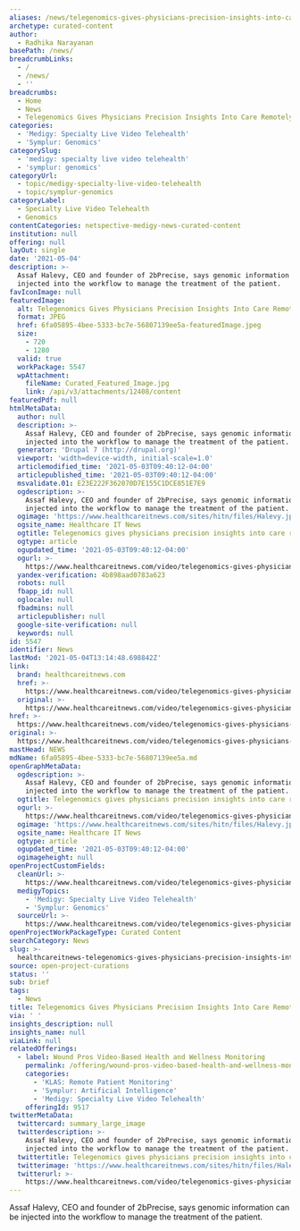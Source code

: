 ```yaml
---
aliases: /news/telegenomics-gives-physicians-precision-insights-into-care-remotely
archetype: curated-content
author:
  - Radhika Narayanan
basePath: /news/
breadcrumbLinks:
  - /
  - /news/
  - ''
breadcrumbs:
  - Home
  - News
  - Telegenomics Gives Physicians Precision Insights Into Care Remotely
categories:
  - 'Medigy: Specialty Live Video Telehealth'
  - 'Symplur: Genomics'
categorySlug:
  - 'medigy: specialty live video telehealth'
  - 'symplur: genomics'
categoryUrl:
  - topic/medigy-specialty-live-video-telehealth
  - topic/symplur-genomics
categoryLabel:
  - Specialty Live Video Telehealth
  - Genomics
contentCategories: netspective-medigy-news-curated-content
institution: null
offering: null
layOut: single
date: '2021-05-04'
description: >-
  Assaf Halevy, CEO and founder of 2bPrecise, says genomic information can be
  injected into the workflow to manage the treatment of the patient.
favIconImage: null
featuredImage:
  alt: Telegenomics Gives Physicians Precision Insights Into Care Remotely
  format: JPEG
  href: 6fa05895-4bee-5333-bc7e-56807139ee5a-featuredImage.jpeg
  size:
    - 720
    - 1280
  valid: true
  workPackage: 5547
  wpAttachment:
    fileName: Curated_Featured_Image.jpg
    link: /api/v3/attachments/12408/content
featuredPdf: null
htmlMetaData:
  author: null
  description: >-
    Assaf Halevy, CEO and founder of 2bPrecise, says genomic information can be
    injected into the workflow to manage the treatment of the patient.
  generator: 'Drupal 7 (http://drupal.org)'
  viewport: 'width=device-width, initial-scale=1.0'
  articlemodified_time: '2021-05-03T09:40:12-04:00'
  articlepublished_time: '2021-05-03T09:40:12-04:00'
  msvalidate.01: E23E222F362070D7E155C1DCE851E7E9
  ogdescription: >-
    Assaf Halevy, CEO and founder of 2bPrecise, says genomic information can be
    injected into the workflow to manage the treatment of the patient.
  ogimage: 'https://www.healthcareitnews.com/sites/hitn/files/Halevy.jpg'
  ogsite_name: Healthcare IT News
  ogtitle: Telegenomics gives physicians precision insights into care remotely
  ogtype: article
  ogupdated_time: '2021-05-03T09:40:12-04:00'
  ogurl: >-
    https://www.healthcareitnews.com/video/telegenomics-gives-physicians-precision-insights-care-remotely
  yandex-verification: 4b898aad0783a623
  robots: null
  fbapp_id: null
  oglocale: null
  fbadmins: null
  articlepublisher: null
  google-site-verification: null
  keywords: null
id: 5547
identifier: News
lastMod: '2021-05-04T13:14:48.698842Z'
link:
  brand: healthcareitnews.com
  href: >-
    https://www.healthcareitnews.com/video/telegenomics-gives-physicians-precision-insights-care-remotely
  original: >-
    https://www.healthcareitnews.com/video/telegenomics-gives-physicians-precision-insights-care-remotely
href: >-
  https://www.healthcareitnews.com/video/telegenomics-gives-physicians-precision-insights-care-remotely
original: >-
  https://www.healthcareitnews.com/video/telegenomics-gives-physicians-precision-insights-care-remotely
mastHead: NEWS
mdName: 6fa05895-4bee-5333-bc7e-56807139ee5a.md
openGraphMetaData:
  ogdescription: >-
    Assaf Halevy, CEO and founder of 2bPrecise, says genomic information can be
    injected into the workflow to manage the treatment of the patient.
  ogtitle: Telegenomics gives physicians precision insights into care remotely
  ogurl: >-
    https://www.healthcareitnews.com/video/telegenomics-gives-physicians-precision-insights-care-remotely
  ogimage: 'https://www.healthcareitnews.com/sites/hitn/files/Halevy.jpg'
  ogsite_name: Healthcare IT News
  ogtype: article
  ogupdated_time: '2021-05-03T09:40:12-04:00'
  ogimageheight: null
openProjectCustomFields:
  cleanUrl: >-
    https://www.healthcareitnews.com/video/telegenomics-gives-physicians-precision-insights-care-remotely
  medigyTopics:
    - 'Medigy: Specialty Live Video Telehealth'
    - 'Symplur: Genomics'
  sourceUrl: >-
    https://www.healthcareitnews.com/video/telegenomics-gives-physicians-precision-insights-care-remotely
openProjectWorkPackageType: Curated Content
searchCategory: News
slug: >-
  healthcareitnews-telegenomics-gives-physicians-precision-insights-into-care-remotely
source: open-project-curations
status: ''
sub: brief
tags:
  - News
title: Telegenomics Gives Physicians Precision Insights Into Care Remotely
via: ' '
insights_description: null
insights_name: null
viaLink: null
relatedOfferings:
  - label: Wound Pros Video-Based Health and Wellness Monitoring
    permalink: /offering/wound-pros-video-based-health-and-wellness-monitoring
    categories:
      - 'KLAS: Remote Patient Monitoring'
      - 'Symplur: Artificial Intelligence'
      - 'Medigy: Specialty Live Video Telehealth'
    offeringId: 9517
twitterMetaData:
  twittercard: summary_large_image
  twitterdescription: >-
    Assaf Halevy, CEO and founder of 2bPrecise, says genomic information can be
    injected into the workflow to manage the treatment of the patient.
  twittertitle: Telegenomics gives physicians precision insights into care remotely
  twitterimage: 'https://www.healthcareitnews.com/sites/hitn/files/Halevy.jpg'
  twitterurl: >-
    https://www.healthcareitnews.com/video/telegenomics-gives-physicians-precision-insights-care-remotely
---
```

<p>Assaf Halevy, CEO and founder of 2bPrecise, says genomic information can be injected into the workflow to manage the treatment of the patient.</p>